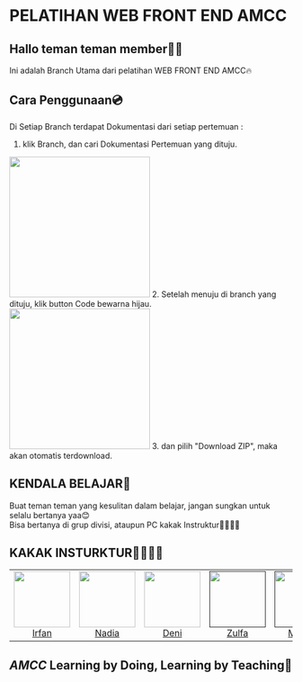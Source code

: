 # PELATIHAN  WEB FRONT END AMCC

## Hallo teman teman member🫰🏻
Ini adalah Branch Utama dari pelatihan WEB FRONT END AMCC🔥

## Cara Penggunaan💿
Di Setiap Branch terdapat Dokumentasi dari setiap pertemuan :
1. klik Branch, dan cari Dokumentasi Pertemuan yang dituju.
<img src="https://user-images.githubusercontent.com/84772741/225968698-2050dcb8-af26-4eb2-b474-30d06db5495f.png" width="250px;" alt=""/>
2. Setelah menuju di branch yang dituju, klik button Code bewarna hijau.
<img src="https://user-images.githubusercontent.com/84772741/225969145-0acfa0d0-2431-480a-9f92-1278d3d21e65.png" width="250px;" alt=""/>
3. dan pilih "Download ZIP", maka akan otomatis terdownload.
<img src="https://user-images.githubusercontent.com/84772741/225969479-a3010c2a-69da-47a6-8c87-274a34944302.png" alt=""/>



## KENDALA BELAJAR🤝
Buat teman teman yang kesulitan dalam belajar, jangan sungkan untuk selalu bertanya yaa😊
<br>
Bisa bertanya di grup divisi, ataupun PC kakak Instruktur🙎‍♂️🙎‍♀️


## KAKAK INSTURKTUR🙎‍♂️🙎‍♀️
<table>
  <tr>
    <td align="center"><a href="https://www.linkedin.com/in/irfan-ramadhani-a60527214/"><img src="https://user-images.githubusercontent.com/84772741/225959850-e3c5ada3-6485-432e-922c-b6deb4807186.jpg" width="100px;" alt=""/><br/>Irfan</td>
      <td align="center"><a href="https://www.linkedin.com/in/ainnadias/"><img src="https://user-images.githubusercontent.com/84772741/225959988-3e8d1a97-82e1-4717-a6e1-4157a8944f3a.jpg" width="100px;" alt=""/><br/>Nadia</td>
    <td align="center"><a href="https://www.linkedin.com/in/deni-wijaya-321b89220/"><img src="https://user-images.githubusercontent.com/84772741/225960096-f5e92c63-a8f6-4f8a-bf79-ed6b1de74c3a.jpg" width="100px;" alt=""/><br/>Deni</td>
     <td align="center"><a href=""><img src="https://user-images.githubusercontent.com/84772741/225960260-8266894e-a9ac-4731-9eff-231391389b40.jpg" width="100px;" alt=""/><br/>Zulfa</td>
     <td align="center"><a href=""><img src="https://user-images.githubusercontent.com/84772741/225960393-9c5eec9f-5c83-4bbd-afdd-e2a400208450.jpg" width="100px;" alt=""/><br/>Megan</td>
     <td align="center"><a href=""><img src="https://user-images.githubusercontent.com/84772741/225960464-4ffea0d3-43b1-45d2-895e-aa8b154cda49.jpg" width="100px;" alt=""/><br/>Shella</td>
     <td align="center"><a href=""><img src="https://user-images.githubusercontent.com/84772741/225960569-98f69f83-697b-467d-94cd-3297b25ecc03.jpg" width="100px;" alt=""/><br/>Diffa</td>
     <td align="center"><a href=""><img src="https://user-images.githubusercontent.com/84772741/225960678-abf6f7d9-2445-46b4-9cd3-9ddf75410736.jpg" width="100px;" alt=""/><br/>Raska</td>

  </tr>
</table>
<!-- markdownlint-restore -->

## *AMCC* Learning by Doing, Learning by Teaching💙
